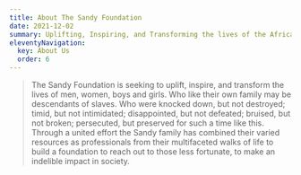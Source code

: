 ```yaml
---
title: About The Sandy Foundation
date: 2021-12-02
summary: Uplifting, Inspiring, and Transforming the lives of the African Family
eleventyNavigation:
  key: About Us
  order: 6
---
```


> The Sandy Foundation is seeking to uplift, inspire, and transform the lives of men, women, boys and girls. Who like their own family may be descendants of slaves. Who were knocked down, but not destroyed; timid, but not intimidated; disappointed, but not defeated; bruised, but not broken; persecuted, but preserved for such a time like this. Through a united effort the Sandy family has combined their varied resources as professionals from their multifaceted walks of life to build a foundation to reach out to those less fortunate, to make an indelible impact in society.
